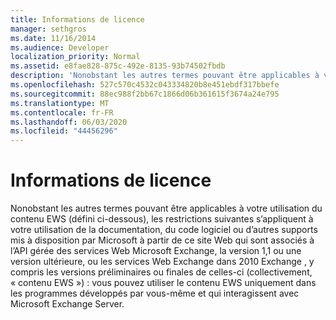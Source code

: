 ```yaml
---
title: Informations de licence
manager: sethgros
ms.date: 11/16/2014
ms.audience: Developer
localization_priority: Normal
ms.assetid: e8fae828-875c-492e-8135-93b74502fbdb
description: 'Nonobstant les autres termes pouvant être applicables à votre utilisation du contenu EWS (défini ci-dessous), les restrictions suivantes s’appliquent à votre utilisation de la documentation, du code logiciel ou d’autres supports mis à disposition par Microsoft à partir de ce site Web qui sont associés à l’API gérée des services Web Microsoft Exchange, la version 1,1 ou une version ultérieure, ou les services Web Exchange dans 2010 Exchange , y compris les versions antérieures ou finales de ces versions (collectivement, contenu EWS) : vous pouvez utiliser le contenu EWS uniquement dans les programmes développés par vous-même et qui interagissent avec Microsoft Exchange Server.'
ms.openlocfilehash: 527c570c4532c043334820b8e451ebdf317bbefe
ms.sourcegitcommit: 88ec988f2bb67c1866d06b361615f3674a24e795
ms.translationtype: MT
ms.contentlocale: fr-FR
ms.lasthandoff: 06/03/2020
ms.locfileid: "44456296"
---
```

# <a name="license-information"></a>Informations de licence

Nonobstant les autres termes pouvant être applicables à votre utilisation du contenu EWS (défini ci-dessous), les restrictions suivantes s’appliquent à votre utilisation de la documentation, du code logiciel ou d’autres supports mis à disposition par Microsoft à partir de ce site Web qui sont associés à l’API gérée des services Web Microsoft Exchange, la version 1,1 ou une version ultérieure, ou les services Web Exchange dans 2010 Exchange , y compris les versions préliminaires ou finales de celles-ci (collectivement, « contenu EWS ») : vous pouvez utiliser le contenu EWS uniquement dans les programmes développés par vous-même et qui interagissent avec Microsoft Exchange Server.
  

